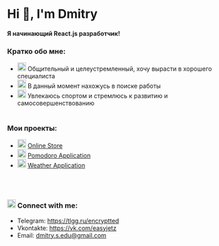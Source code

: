 <h1 align="left">Hi 👋, I'm Dmitry</h1>

#### Я начинающий React.js разработчик!

### Кратко обо мне:

- <img class="emoji" alt="seedling" height="20" width="20" src="https://github.githubassets.com/images/icons/emoji/unicode/1f331.png"> Общительный и целеустремленный, хочу вырасти в хорошего специалиста
- <img class="emoji" alt="telescope" height="20" width="20" src="https://github.githubassets.com/images/icons/emoji/unicode/1f52d.png"> В данный момент нахожусь в поиске работы
- <img class="emoji" alt="trophy" height="20" width="20" src="https://github.githubassets.com/images/icons/emoji/unicode/1f3c6.png"> Увлекаюсь спортом и стремлюсь к развитию и самосовершенствованию
  <br />
  <br />


### Мои проекты:

- <img class="emoji" alt="moneybag" height="20" width="20" src="https://github.githubassets.com/images/icons/emoji/unicode/1f4b0.png"> [Online Store](https://github.com/Easyjetz/dmitry-shop-client)
- <img class="emoji" alt="tomato" height="20" width="20" src="https://github.githubassets.com/images/icons/emoji/unicode/1f345.png"> [Pomodoro Application](https://github.com/Easyjetz/pomodoro-client)
- <img class="emoji" alt="cloud_with_lightning_and_rain" height="20" width="20" src="https://github.githubassets.com/images/icons/emoji/unicode/26c8.png"> [Weather Application](https://github.com/Easyjetz/weatherApp)


<br />
<br />

### <img class="emoji" alt="mailbox_with_mail" height="20" width="20" src="https://github.githubassets.com/images/icons/emoji/unicode/1f4ec.png"> Сonnect with me:

- Telegram: https://tlgg.ru/encryptted
- Vkontakte: https://vk.com/easyjetz
- Email: dmitry.s.edu@gmail.com

